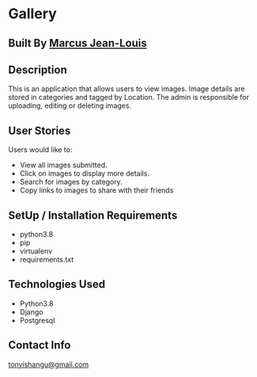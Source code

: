# Gallery

## Built By [Marcus Jean-Louis](https://github.com/tonyishangu/)

## Description
This is an application that allows users to view images. Image details are stored in categories and tagged by Location. The admin is responsible for uploading, editing or deleting images.

## User Stories
Users would like to:
* View all images submitted.
* Click on images to display more details.
* Search for images by category.
* Copy links to images to share with their friends

## SetUp / Installation Requirements
* python3.8
* pip
* virtualenv
* requirements.txt

## Technologies Used
* Python3.8
* Django
* Postgresql

## Contact Info
tonyishangu@gmail.com
